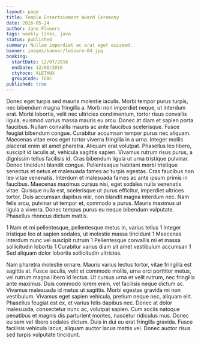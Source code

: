 ```yaml
---
layout: page
title: Temple Entertainment Award Ceremony
date: 2016-05-24
author: Jane Flowers
tags: weekly links, java
status: published
summary: Nullam imperdiet ac erat eget euismod.
banner: images/banner/leisure-04.jpg
booking:
  startDate: 12/07/2016
  endDate: 12/08/2016
  ctyhocn: ALETXHX
  groupCode: TEAC
published: true
---
```

Donec eget turpis sed mauris molestie iaculis. Morbi tempor purus turpis, nec bibendum magna fringilla a. Morbi non imperdiet neque, ut interdum erat. Morbi lobortis, velit nec ultricies condimentum, tortor risus convallis ligula, euismod varius massa mauris eu arcu. Donec at diam et sapien porta faucibus. Nullam convallis mauris ac ante faucibus scelerisque. Fusce feugiat bibendum congue. Curabitur accumsan tempor purus nec aliquam. Maecenas vitae eros eget tortor viverra fringilla in a urna. Integer mollis placerat enim sit amet pharetra. Aliquam erat volutpat. Phasellus leo libero, suscipit id iaculis at, vehicula sagittis sapien. Vivamus rutrum risus purus, a dignissim tellus facilisis id. Cras bibendum ligula ut urna tristique pulvinar. Donec tincidunt blandit congue. Pellentesque habitant morbi tristique senectus et netus et malesuada fames ac turpis egestas.
Cras faucibus non leo vitae venenatis. Interdum et malesuada fames ac ante ipsum primis in faucibus. Maecenas maximus cursus nisi, eget sodales nulla venenatis vitae. Quisque nulla est, scelerisque ut purus efficitur, imperdiet ultrices tortor. Duis accumsan dapibus nisl, non blandit magna interdum nec. Nam felis arcu, pulvinar ut tempor et, commodo a purus. Mauris maximus ut ligula a viverra. Donec tempus purus eu neque bibendum vulputate. Phasellus rhoncus dictum mattis.

1 Nam et mi pellentesque, pellentesque metus in, varius tellus
1 Integer tristique leo at sapien sodales, ut molestie massa tincidunt
1 Maecenas interdum nunc vel suscipit rutrum
1 Pellentesque convallis mi et massa sollicitudin lobortis
1 Curabitur varius diam sit amet vestibulum accumsan
1 Sed aliquam dolor lobortis sollicitudin ultricies.

Nam pharetra molestie ornare. Mauris varius lectus tortor, vitae fringilla est sagittis at. Fusce iaculis, velit et commodo mollis, urna orci porttitor metus, vel rutrum magna libero id lectus. Ut cursus urna et velit rutrum, nec fringilla ante maximus. Duis commodo lorem enim, vel facilisis neque dictum ac. Vivamus malesuada id metus ut sagittis. Morbi egestas gravida mi non vestibulum. Vivamus eget sapien vehicula, pretium neque nec, aliquam elit. Phasellus feugiat est ex, et varius felis dapibus nec. Donec at dolor malesuada, consectetur nunc ac, volutpat sapien. Cum sociis natoque penatibus et magnis dis parturient montes, nascetur ridiculus mus. Donec eu sem vel libero sodales dictum. Duis in dui eu erat fringilla gravida. Fusce facilisis vehicula lacus, aliquam auctor lacus mattis vel. Donec auctor risus sed turpis vulputate tincidunt.

